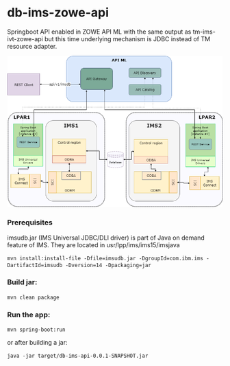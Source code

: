 # db-ims-zowe-api
Springboot API enabled in ZOWE API ML with the same output as tm-ims-ivt-zowe-api but this time underlying mechanism is JDBC instead of TM resource adapter.

![apiml_jdbcapp.png](apiml_jdbcapp.png?raw=true)

### Prerequisites
imsudb.jar (IMS Universal JDBC/DLI driver) is part of Java on demand feature of IMS. They are located in usr/lpp/ims/ims15/imsjava
```
mvn install:install-file -Dfile=imsudb.jar -DgroupId=com.ibm.ims -DartifactId=imsudb -Dversion=14 -Dpackaging=jar
```

### Build jar:
```
mvn clean package
```

### Run the app:  
```
mvn spring-boot:run 
```
or after building a jar:  
```
java -jar target/db-ims-api-0.0.1-SNAPSHOT.jar
```

